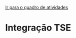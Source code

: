 [Ir para o quadro de atividades](https://github.com/ops-org/projeto-novo-eleitor/projects/4)

# Integração TSE
